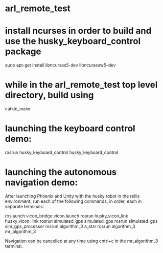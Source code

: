 # arl_remote_test

# install ncurses in order to build and use the husky_keyboard_control package
sudo apt-get install libncurses5-dev libncursesw5-dev

# while in the arl_remote_test top level directory, build using
catkin_make

# launching the keyboard control demo:
rosrun husky_keyboard_control husky_keyboard_control

# launching the autonomous navigation demo:
After launching Phoenix and Unity with the husky robot in the rellis environment, run each of the following commands, in order, each in separate terminals:

roslaunch vicon_bridge vicon.launch
rosrun husky_vicon_link husky_vicon_link
rosrun simulated_gps simulated_gps
rosrun simulated_gps sim_gps_processor
rosrun algorithm_3 a_star
rosrun algorithm_3 mr_algorithm_3

Navigation can be cancelled at any time using cntrl+c in the mr_algorithm_3 terminal.

